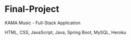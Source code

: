 # Final-Project

KAMA Music - Full-Stack Application

HTML, CSS, JavaScript, Java, Spring Boot, MySQL, Heroku 

